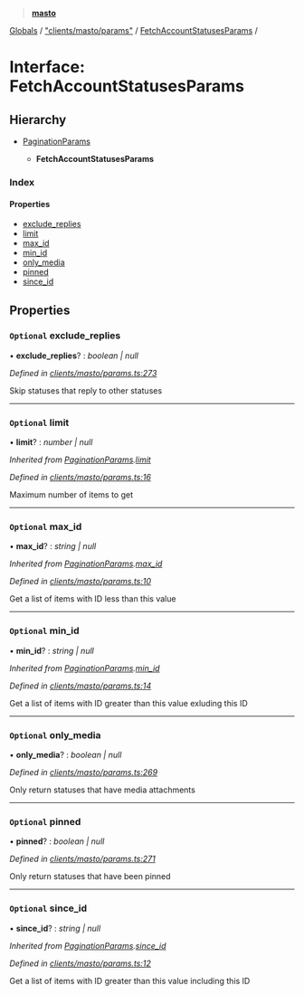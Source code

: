 > **[masto](../README.md)**

[Globals](../globals.md) / ["clients/masto/params"](../modules/_clients_masto_params_.md) / [FetchAccountStatusesParams](_clients_masto_params_.fetchaccountstatusesparams.md) /

# Interface: FetchAccountStatusesParams

## Hierarchy

* [PaginationParams](_clients_masto_params_.paginationparams.md)

  * **FetchAccountStatusesParams**

### Index

#### Properties

* [exclude_replies](_clients_masto_params_.fetchaccountstatusesparams.md#optional-exclude_replies)
* [limit](_clients_masto_params_.fetchaccountstatusesparams.md#optional-limit)
* [max_id](_clients_masto_params_.fetchaccountstatusesparams.md#optional-max_id)
* [min_id](_clients_masto_params_.fetchaccountstatusesparams.md#optional-min_id)
* [only_media](_clients_masto_params_.fetchaccountstatusesparams.md#optional-only_media)
* [pinned](_clients_masto_params_.fetchaccountstatusesparams.md#optional-pinned)
* [since_id](_clients_masto_params_.fetchaccountstatusesparams.md#optional-since_id)

## Properties

### `Optional` exclude_replies

• **exclude_replies**? : *boolean | null*

*Defined in [clients/masto/params.ts:273](https://github.com/neet/masto.js/blob/aaa534e/src/clients/masto/params.ts#L273)*

Skip statuses that reply to other statuses

___

### `Optional` limit

• **limit**? : *number | null*

*Inherited from [PaginationParams](_clients_masto_params_.paginationparams.md).[limit](_clients_masto_params_.paginationparams.md#optional-limit)*

*Defined in [clients/masto/params.ts:16](https://github.com/neet/masto.js/blob/aaa534e/src/clients/masto/params.ts#L16)*

Maximum number of items to get

___

### `Optional` max_id

• **max_id**? : *string | null*

*Inherited from [PaginationParams](_clients_masto_params_.paginationparams.md).[max_id](_clients_masto_params_.paginationparams.md#optional-max_id)*

*Defined in [clients/masto/params.ts:10](https://github.com/neet/masto.js/blob/aaa534e/src/clients/masto/params.ts#L10)*

Get a list of items with ID less than this value

___

### `Optional` min_id

• **min_id**? : *string | null*

*Inherited from [PaginationParams](_clients_masto_params_.paginationparams.md).[min_id](_clients_masto_params_.paginationparams.md#optional-min_id)*

*Defined in [clients/masto/params.ts:14](https://github.com/neet/masto.js/blob/aaa534e/src/clients/masto/params.ts#L14)*

Get a list of items with ID greater than this value exluding this ID

___

### `Optional` only_media

• **only_media**? : *boolean | null*

*Defined in [clients/masto/params.ts:269](https://github.com/neet/masto.js/blob/aaa534e/src/clients/masto/params.ts#L269)*

Only return statuses that have media attachments

___

### `Optional` pinned

• **pinned**? : *boolean | null*

*Defined in [clients/masto/params.ts:271](https://github.com/neet/masto.js/blob/aaa534e/src/clients/masto/params.ts#L271)*

Only return statuses that have been pinned

___

### `Optional` since_id

• **since_id**? : *string | null*

*Inherited from [PaginationParams](_clients_masto_params_.paginationparams.md).[since_id](_clients_masto_params_.paginationparams.md#optional-since_id)*

*Defined in [clients/masto/params.ts:12](https://github.com/neet/masto.js/blob/aaa534e/src/clients/masto/params.ts#L12)*

Get a list of items with ID greater than this value including this ID